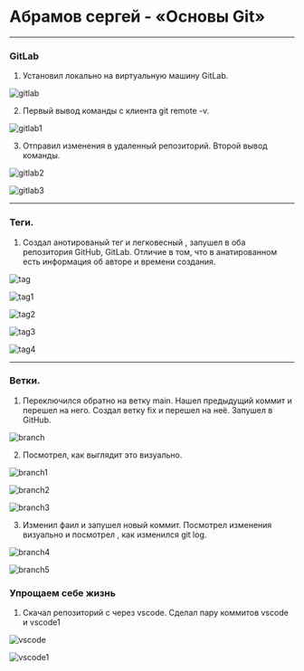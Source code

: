 # Абрамов сергей - «Основы Git»

---

### GitLab

1. Установил локально на виртуальную машину GitLab.

![gitlab]()

2. Первый вывод команды с клиента  git remote -v.

![gitlab1]()

3. Отправил изменения в удаленный репозиторий. Второй вывод команды.

![gitlab2]()

![gitlab3]()

---

### Теги.

1. Создал анотированый тег и легковесный , запушел в оба репозитория GitHub, GitLab. Отличие в том, что в анатированном есть информация об авторе и времени создания.

![tag]()

![tag1]()

![tag2]()

![tag3]()

![tag4]()

---

### Ветки.

1. Переключился обратно на ветку main. Нашел предыдущий коммит и перешел на него. Создал ветку fix и перешел на неё. Запушел в GitHub. 
 
![branch]()

2. Посмотрел, как выглядит это визуально.

![branch1]()

![branch2]()

![branch3]()

3. Изменил фаил и запушел новый коммит. Посмотрел изменения визуально и посмотрел , как изменился git log.

![branch4]()

![branch5]()

### Упрощаем себе жизнь

1. Скачал репозиторий с через vscode. Сделал пару коммитов vscode и vscode1

![vscode]()

![vscode1]()